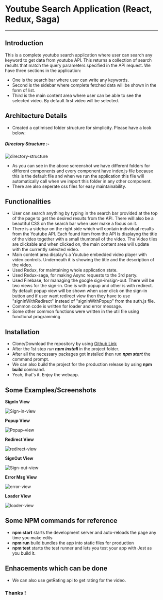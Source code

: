 # Youtube Search Application (React, Redux, Saga)
------------

Introduction
------------

This is a complete youtube search application where user can search any keyword to get data from youtube API. This returns a collection of search results that match the query parameters specified in the API request. 
We have three sections in the application:
- One is the search bar where user can write any keywords.
- Second is the sidebar where complete fetched data will be shown in the form of list.
- Third is the main content area where user can be able to see the selected video. By default first video will be selected.

Architecture Details
------------
- Created a optimised folder structure for simplicity. Please have a look below:
##### Directory Structure :-
![directory-structure](https://i.postimg.cc/25yhZMg0/Screen_Shot_2018-09-27_at_10.05.03_PM.png)

- As you can see in the above screenshot we have different folders for different components and every component have index.js file because this is the default file and when we run the application this file will automatically call when we import this folder in any other component.
- There are also seperate css files for easy maintainability.

Functionalities
------------

- User can search anything by typing in the search bar provided at the top of the page to get the desired results from the API. There will also be a beautiful CSS on the search bar when user make a focus on it.
- There is a sidebar on the right side which will contain individual results from the Youtube API. Each found item from the API is displayng the title of the video together with a small thumbnail of the video. The Video tiles are clickable and when clicked on, the main content area will update with the currently selected video.
- Main content area display's a Youtube embedded video player with video controls.
Underneath it is showing the title and the description of the video.
- Used Redux, for maintaining whole application state.
- Used Redux-saga, for making Async requests to the 3rd party.
- Used Firebase, for managing the google sign-in/sign-out. There will be two views for the sign-in. One is with popup and other is with redirect. By default popup view will be shown when user click on the sign-in button and if user want redirect view then they have to use "signInWithRedirect" instead of "signInWithPopup" from the auth.js file.
- Common code is written for loader and error message.
- Some other common functions were written in the util file using functional programming.

Installation
-------------

- Clone/Download the repository by using [Github Link](https://github.com/harman6666/YTSearch)
- After the 1st step _run __npm install___ in the project folder.
- After all the necessary packages got installed then _run __npm start___ the command prompt.
- We can also build the project for the production release by using __npm build__ command.
- Yeah, that's it. Enjoy the webapp.

Some Examples/Screenshots
-----------

**SignIn View**

![Sign-in-view](https://i.postimg.cc/BbKGL7Qk/sign_In_View.png)

**Popup View**

![Popup-view](https://i.postimg.cc/MTrWjj0M/popup_View.png)

**Redirect View**

![redirect-view](https://i.postimg.cc/D0HyRb8k/new_Page_View.png)

**SignOut View**

![Sign-out-view](https://i.postimg.cc/bJMhvf81/Sign_Out_View.png)

**Error Msg View**

![error-view](https://i.postimg.cc/85w7X5RN/error_Msg.png)

**Loader View**

![loader-view](https://i.postimg.cc/c12xxw4P/loader_View.png)


Some NPM commands for reference
---------------

- __npm start__ starts the development server and auto-reloads the page any time you make edits
- __npm run__ build bundles the app into static files for production
- __npm test__ starts the test runner and lets you test your app with Jest as you build it.

Enhacements which can be done
----------------

- We can also use getRating api to get rating for the video. 


### Thanks !




